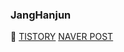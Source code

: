 ### JangHanjun

🌱 [TISTORY](https://husk321.tistory.com/) [NAVER POST](https://post.naver.com/husk321?isHome=1) 


